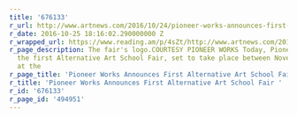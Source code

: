 ```yaml
---
title: '676133'
r_url: http://www.artnews.com/2016/10/24/pioneer-works-announces-first-alternative-art-school-fair/
r_date: 2016-10-25 18:16:02.290000000 Z
r_wrapped_url: https://www.reading.am/p/4sZt/http://www.artnews.com/2016/10/24/pioneer-works-announces-first-alternative-art-school-fair/
r_page_description: The fair's logo.COURTESY PIONEER WORKS Today, Pioneer Works announced
  the first Alternative Art School Fair, set to take place between November 18-20
  at the
r_page_title: 'Pioneer Works Announces First Alternative Art School Fair '
r_title: 'Pioneer Works Announces First Alternative Art School Fair '
r_id: '676133'
r_page_id: '494951'
---
```


